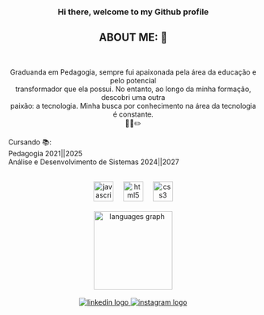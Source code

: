 <h3 align="center"> Hi there, welcome to my Github profile </h2>

<h2 align="center">ABOUT ME: 🤖 </h2>
<br>
<p align="center">
Graduanda em Pedagogia, sempre fui apaixonada pela área da educação e pelo potencial<br> transformador que ela possui.
No entanto, ao longo da minha formação, descobri uma outra <br>paixão: a tecnologia. Minha busca por conhecimento
 na área da tecnologia é constante. <br>🤌💾✏️

Cursando 📚:<br>
Pedagogia 2021||2025<br>
Análise e Desenvolvimento de Sistemas 2024||2027
</p>
<br>

<div align="center">
  <img src="https://cdn.jsdelivr.net/gh/devicons/devicon/icons/javascript/javascript-plain.svg" height="40" alt="javascript logo"  />
  <img width="12" />
  <img src="https://cdn.jsdelivr.net/gh/devicons/devicon/icons/html5/html5-plain-wordmark.svg" height="40" alt="html5 logo"  />
  <img width="12" />
  <img src="https://cdn.jsdelivr.net/gh/devicons/devicon/icons/css3/css3-plain-wordmark.svg" height="40" alt="css3 logo"  />
</div>
<br>
<div align="center">
  <img src="https://github-readme-stats.vercel.app/api/top-langs?username=ArielaFontes&locale=en&hide_title=false&layout=compact&card_width=320&langs_count=6&theme=gruvbox_light&hide_border=true&order=2" height="158" alt="languages graph"  />
</div>
<br>
<div  align="center">
 <a href="https://www.linkedin.com/in/arielafontes/" target="_blank">
    <img src="https://img.shields.io/badge/LinkedIn-0077B5?style=for-the-badge&logo=linkedin&logoColor=white" alt="linkedin logo"  />
  </a>
  <a href="https://www.instagram.com/aaaaaaela7/" target="_blank">
    <img src="https://img.shields.io/badge/Instagram-E4405F?style=for-the-badge&logo=instagram&logoColor=white" alt="instagram logo"  />
  </a>
</div>

###
